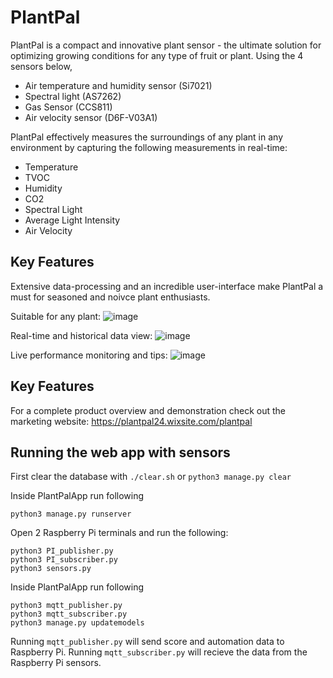 # PlantPal

PlantPal is a  compact and innovative plant sensor - the ultimate solution for optimizing growing conditions for any type of fruit or plant.
Using the 4 sensors below, 
- Air temperature and humidity sensor (Si7021)
- Spectral light (AS7262)
- Gas Sensor (CCS811)
- Air velocity sensor (D6F-V03A1)

PlantPal effectively measures the surroundings of any plant in any environment by capturing the following measurements in real-time:
- Temperature 
- TVOC
- Humidity
- CO2
- Spectral Light 
- Average Light Intensity 
- Air Velocity

## Key Features

Extensive data-processing and an incredible user-interface make PlantPal a must for seasoned and noivce plant enthusiasts. 

Suitable for any plant:
![image](https://github.com/MoonHack2023/PlantPal/assets/93931659/bee77e79-0cb0-42f1-8960-9b4c9b5ead96)

Real-time and historical data view:
![image](https://github.com/MoonHack2023/PlantPal/assets/93931659/97fdcfdd-faa4-4ce1-a549-42f896446fd7)

Live performance monitoring and tips:
![image](https://github.com/MoonHack2023/PlantPal/assets/93931659/5b766d90-0629-42c2-87cb-efdeb3120c51)


## Key Features 

For a complete product overview and demonstration check out the marketing website:
https://plantpal24.wixsite.com/plantpal


## Running the web app with sensors

First clear the database with `./clear.sh` or `python3 manage.py clear`

Inside PlantPalApp run following

```
python3 manage.py runserver
```

Open 2 Raspberry Pi terminals and run the following:

```
python3 PI_publisher.py
python3 PI_subscriber.py
python3 sensors.py
```

Inside PlantPalApp run following

```
python3 mqtt_publisher.py
python3 mqtt_subscriber.py
python3 manage.py updatemodels
```
Running `mqtt_publisher.py` will send score and automation data to Raspberry Pi. 
Running `mqtt_subscriber.py` will recieve the data from the Raspberry Pi sensors.
